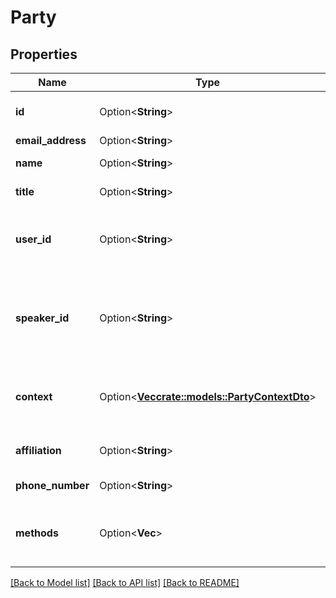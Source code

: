 # Party

## Properties

Name | Type | Description | Notes
------------ | ------------- | ------------- | -------------
**id** | Option<**String**> | Unique ID of the participant in the call. | [optional]
**email_address** | Option<**String**> | Email address. | [optional]
**name** | Option<**String**> | The name of the participant. | [optional]
**title** | Option<**String**> | The job title of the participant | [optional]
**user_id** | Option<**String**> | The user ID of the participant within the Gong system, if the participant exists in the system. | [optional]
**speaker_id** | Option<**String**> | Unique ID of a participant that spoke in the call. References to this id will appear in the '/v2/calls/transcript' endpoint response. | [optional]
**context** | Option<[**Vec<crate::models::PartyContextDto>**](PartyContextDto.md)> | A list of links to external systems such as CRM, Dialer, Case Management, etc. | [optional]
**affiliation** | Option<**String**> | Whether the participant is from the company or not. | [optional]
**phone_number** | Option<**String**> | The phone number of the participant. | [optional]
**methods** | Option<**Vec<String>**> | Whether the participant was invited to the meeting or only attended the call. | [optional]

[[Back to Model list]](../README.md#documentation-for-models) [[Back to API list]](../README.md#documentation-for-api-endpoints) [[Back to README]](../README.md)


